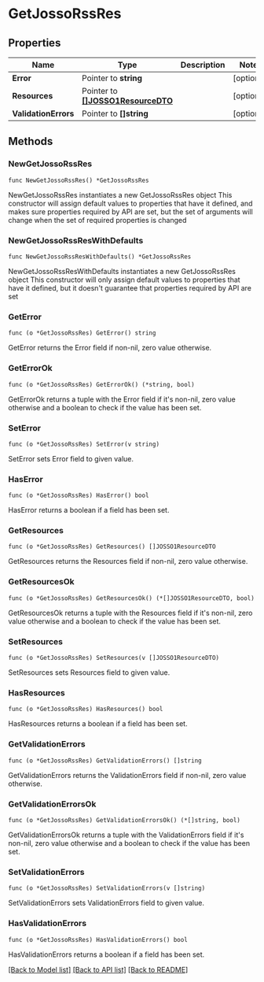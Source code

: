# GetJossoRssRes

## Properties

Name | Type | Description | Notes
------------ | ------------- | ------------- | -------------
**Error** | Pointer to **string** |  | [optional] 
**Resources** | Pointer to [**[]JOSSO1ResourceDTO**](JOSSO1ResourceDTO.md) |  | [optional] 
**ValidationErrors** | Pointer to **[]string** |  | [optional] 

## Methods

### NewGetJossoRssRes

`func NewGetJossoRssRes() *GetJossoRssRes`

NewGetJossoRssRes instantiates a new GetJossoRssRes object
This constructor will assign default values to properties that have it defined,
and makes sure properties required by API are set, but the set of arguments
will change when the set of required properties is changed

### NewGetJossoRssResWithDefaults

`func NewGetJossoRssResWithDefaults() *GetJossoRssRes`

NewGetJossoRssResWithDefaults instantiates a new GetJossoRssRes object
This constructor will only assign default values to properties that have it defined,
but it doesn't guarantee that properties required by API are set

### GetError

`func (o *GetJossoRssRes) GetError() string`

GetError returns the Error field if non-nil, zero value otherwise.

### GetErrorOk

`func (o *GetJossoRssRes) GetErrorOk() (*string, bool)`

GetErrorOk returns a tuple with the Error field if it's non-nil, zero value otherwise
and a boolean to check if the value has been set.

### SetError

`func (o *GetJossoRssRes) SetError(v string)`

SetError sets Error field to given value.

### HasError

`func (o *GetJossoRssRes) HasError() bool`

HasError returns a boolean if a field has been set.

### GetResources

`func (o *GetJossoRssRes) GetResources() []JOSSO1ResourceDTO`

GetResources returns the Resources field if non-nil, zero value otherwise.

### GetResourcesOk

`func (o *GetJossoRssRes) GetResourcesOk() (*[]JOSSO1ResourceDTO, bool)`

GetResourcesOk returns a tuple with the Resources field if it's non-nil, zero value otherwise
and a boolean to check if the value has been set.

### SetResources

`func (o *GetJossoRssRes) SetResources(v []JOSSO1ResourceDTO)`

SetResources sets Resources field to given value.

### HasResources

`func (o *GetJossoRssRes) HasResources() bool`

HasResources returns a boolean if a field has been set.

### GetValidationErrors

`func (o *GetJossoRssRes) GetValidationErrors() []string`

GetValidationErrors returns the ValidationErrors field if non-nil, zero value otherwise.

### GetValidationErrorsOk

`func (o *GetJossoRssRes) GetValidationErrorsOk() (*[]string, bool)`

GetValidationErrorsOk returns a tuple with the ValidationErrors field if it's non-nil, zero value otherwise
and a boolean to check if the value has been set.

### SetValidationErrors

`func (o *GetJossoRssRes) SetValidationErrors(v []string)`

SetValidationErrors sets ValidationErrors field to given value.

### HasValidationErrors

`func (o *GetJossoRssRes) HasValidationErrors() bool`

HasValidationErrors returns a boolean if a field has been set.


[[Back to Model list]](../README.md#documentation-for-models) [[Back to API list]](../README.md#documentation-for-api-endpoints) [[Back to README]](../README.md)


